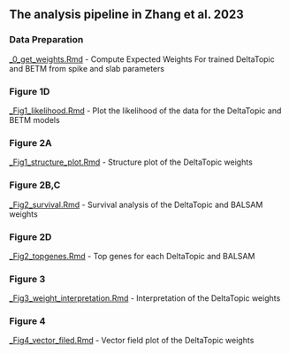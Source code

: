 ## The analysis pipeline in Zhang et al. 2023

### Data Preparation
[_0_get_weights.Rmd](_0_get_weights.Rmd) - Compute Expected Weights For trained DeltaTopic and BETM from spike and slab parameters

### Figure 1D
[_Fig1_likelihood.Rmd](_Fig1_likelihood.Rmd) - Plot the likelihood of the data for the DeltaTopic and BETM models

### Figure 2A
[_Fig1_structure_plot.Rmd](_Fig1_structure_plot.Rmd) - Structure plot of the DeltaTopic weights

### Figure 2B,C
[_Fig2_survival.Rmd](_Fig2_survival.Rmd) - Survival analysis of the DeltaTopic and BALSAM weights

### Figure 2D
[_Fig2_topgenes.Rmd](_Fig2_topgenes.Rmd) - Top genes for each DeltaTopic and BALSAM

### Figure 3
[_Fig3_weight_interpretation.Rmd](_Fig3_weight_interpretation.Rmd) - Interpretation of the DeltaTopic weights

### Figure 4
[_Fig4_vector_filed.Rmd](_Fig4_vector_filed.Rmd) - Vector field plot of the DeltaTopic weights
